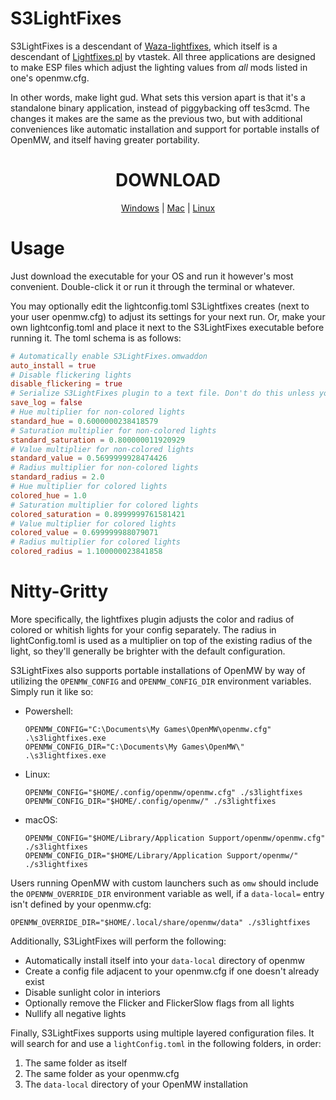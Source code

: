 # S3LightFixes

S3LightFixes is a descendant of [Waza-lightfixes](https://modding-openmw.com/mods/waza_lightfixes/), which itself is a descendant of [Lightfixes.pl](https://modding-openmw.com/tips/custom-shaders/#lightfixes-plugin) by vtastek. All three applications are designed to make ESP files which adjust the lighting values from *all* mods listed in one's openmw.cfg. 

In other words, make light gud. What sets this version apart is that it's a standalone binary application, instead of piggybacking off tes3cmd. The changes it makes are the same as the previous two, but with additional conveniences like automatic installation and support for portable installs of OpenMW, and itself having greater portability.

<div align="center">
<h1>DOWNLOAD</h1>

[Windows](https://github.com/magicaldave/S3LightFixes/releases/latest/download/windows-latest.zip) | [Mac](https://github.com/magicaldave/S3LightFixes/releases/latest/download/macos-latest.zip) | [Linux](https://github.com/magicaldave/S3LightFixes/releases/latest/download/ubuntu-latest.zip)
</div>

# Usage

Just download the executable for your OS and run it however's most convenient. Double-click it or run it through the terminal or whatever.

You may optionally edit the lightconfig.toml S3Lightfixes creates (next to your user openmw.cfg) to adjust its settings for your next run. Or, make your own lightconfig.toml and place it next to the S3LightFixes executable before running it. The toml schema is as follows:

```toml
# Automatically enable S3LightFixes.omwaddon
auto_install = true
# Disable flickering lights
disable_flickering = true
# Serialize S3LightFixes plugin to a text file. Don't do this unless you're asked to (or just curious)
save_log = false
# Hue multiplier for non-colored lights
standard_hue = 0.6000000238418579
# Saturation multiplier for non-colored lights
standard_saturation = 0.800000011920929
# Value multiplier for non-colored lights
standard_value = 0.5699999928474426
# Radius multiplier for non-colored lights
standard_radius = 2.0
# Hue multiplier for colored lights
colored_hue = 1.0
# Saturation multiplier for colored lights
colored_saturation = 0.8999999761581421
# Value multiplier for colored lights
colored_value = 0.699999988079071
# Radius multiplier for colored lights
colored_radius = 1.100000023841858
```


# Nitty-Gritty
More specifically, the lightfixes plugin adjusts the color and radius of colored or whitish lights for your config separately. The radius in lightConfig.toml is used as a multiplier on top of the existing radius of the light, so they'll generally be brighter with the default configuration.

S3LightFixes also supports portable installations of OpenMW by way of utilizing the `OPENMW_CONFIG` and `OPENMW_CONFIG_DIR` environment variables. Simply run it like so:
- Powershell:
  ```
  OPENMW_CONFIG="C:\Documents\My Games\OpenMW\openmw.cfg" .\s3lightfixes.exe
  OPENMW_CONFIG_DIR="C:\Documents\My Games\OpenMW\" .\s3lightfixes.exe
  ```
- Linux:
  ```
  OPENMW_CONFIG="$HOME/.config/openmw/openmw.cfg" ./s3lightfixes
  OPENMW_CONFIG_DIR="$HOME/.config/openmw/" ./s3lightfixes
  ```
- macOS:
  ```
  OPENMW_CONFIG="$HOME/Library/Application Support/openmw/openmw.cfg" ./s3lightfixes
  OPENMW_CONFIG_DIR="$HOME/Library/Application Support/openmw/" ./s3lightfixes
  ```
  
Users running OpenMW with custom launchers such as `omw` should include the `OPENMW_OVERRIDE_DIR` environment variable as well, if a `data-local=` entry isn't defined by your openmw.cfg:
```
OPENMW_OVERRIDE_DIR="$HOME/.local/share/openmw/data" ./s3lightfixes
```

Additionally, S3LightFixes will perform the following:
- Automatically install itself into your `data-local` directory of openmw
- Create a config file adjacent to your openmw.cfg if one doesn't already exist
- Disable sunlight color in interiors
- Optionally remove the Flicker and FlickerSlow flags from all lights
- Nullify all negative lights

Finally, S3LightFixes supports using multiple layered configuration files. It will search for and use a `lightConfig.toml` in the following folders, in order:
1. The same folder as itself
2. The same folder as your openmw.cfg
3. The `data-local` directory of your OpenMW installation
